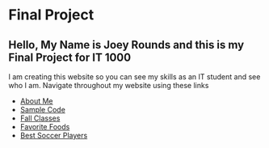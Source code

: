 # Final Project
## Hello, My Name is Joey Rounds and this is my Final Project for IT 1000

I am creating this website so you can see my skills as an IT student and see who I am. 
  Navigate throughout my website using these links
  
* [About Me](./about_me.md)
* [Sample Code](./sample_code.md)
* [Fall Classes](./classes_fall.md)
* [Favorite Foods](./favorite_foods.md)
* [Best Soccer Players](./fav_player.md)
